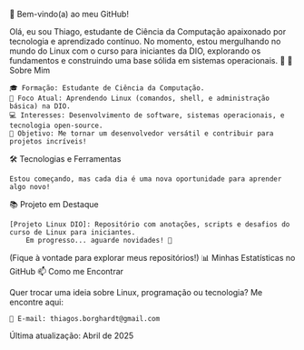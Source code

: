 👋 Bem-vindo(a) ao meu GitHub!

Olá, eu sou Thiago, estudante de Ciência da Computação apaixonado por tecnologia e aprendizado contínuo. No momento, estou mergulhando no mundo do Linux com o curso para iniciantes da DIO, explorando os fundamentos e construindo uma base sólida em sistemas operacionais. 🚀
🌟 Sobre Mim

    🎓 Formação: Estudante de Ciência da Computação.
    🐧 Foco Atual: Aprendendo Linux (comandos, shell, e administração básica) na DIO.
    💻 Interesses: Desenvolvimento de software, sistemas operacionais, e tecnologia open-source.
    🌱 Objetivo: Me tornar um desenvolvedor versátil e contribuir para projetos incríveis!

🛠️ Tecnologias e Ferramentas

    Estou começando, mas cada dia é uma nova oportunidade para aprender algo novo!

📚 Projeto em Destaque

    [Projeto Linux DIO]: Repositório com anotações, scripts e desafios do curso de Linux para iniciantes.
        Em progresso... aguarde novidades! 📝

(Fique à vontade para explorar meus repositórios!)
📊 Minhas Estatísticas no GitHub
📫 Como me Encontrar

Quer trocar uma ideia sobre Linux, programação ou tecnologia? Me encontre aqui:

    📧 E-mail: thiagos.borghardt@gmail.com

Última atualização: Abril de 2025
